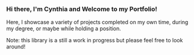 ### Hi there, I'm Cynthia and Welcome to my Portfolio!
Here, I showcase a variety of projects completed on my own time, during my degree, or maybe while holding a position. 

Note: this library is a still a work in progress but please feel free to look around!


<!---
cynthiaagbekodo/cynthiaagbekodo is a ✨ special ✨ repository because its `README.md` (this file) appears on your GitHub profile.
You can click the Preview link to take a look at your changes.
--->
